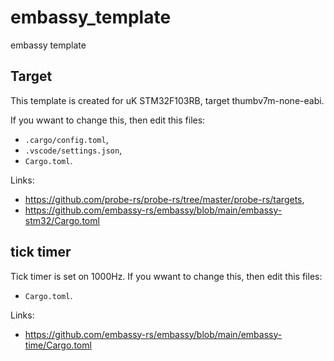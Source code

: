# embassy_template
embassy template

## Target
This template is created for uK STM32F103RB, target thumbv7m-none-eabi.

If you wwant to change this, then edit this files:
- `.cargo/config.toml`,
- `.vscode/settings.json`,
- `Cargo.toml`.

Links:
- https://github.com/probe-rs/probe-rs/tree/master/probe-rs/targets,
- https://github.com/embassy-rs/embassy/blob/main/embassy-stm32/Cargo.toml

## tick timer
Tick timer is set on 1000Hz. 
If you wwant to change this, then edit this files:
- `Cargo.toml`.

Links:
- https://github.com/embassy-rs/embassy/blob/main/embassy-time/Cargo.toml